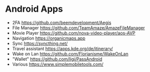 # Android Apps

- 2FA https://github.com/beemdevelopment/Aegis
- File Manager https://github.com/TeamAmaze/AmazeFileManager
- Movie Player https://github.com/nova-video-player/aos-AVP
- Navigation https://organicmaps.app
- Sync https://syncthing.net/
- Travel assistant https://apps.kde.org/de/itinerary/
- Wake on Lan https://github.com/Florianisme/WakeOnLan
- "Wallet" https://github.com/ligi/PassAndroid
- Various https://www.simplemobiletools.com/
